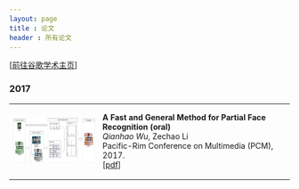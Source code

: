 ```yaml
---
layout: page
title : 论文
header : 所有论文
---
```

[<a href='https://scholar.google.com/citations?hl=zh-CN&view_op=list_works&gmla=AJsN-F72GAouxsqHZy6VUO6wTkEHOtExEs8y7ekExKa8_e2Z2xWYv30hmRYPhq14Mione6Ilv-dJE-vCcuqrY8GeMYzK7xX4oNiQ97zvTMHSHZwTorxHJxQ&user=xc4cV7IAAAAJ'>前往谷歌学术主页</a>]

### 2017
<table class="imgtable">
  <tr>
    <td>
      <img src="/images/papers/pcm2017_partial_pace_recog.png"  alt="PCM2017_partial_face_recog"  width="200"  height="80" />
    </td>
    <td align="left" valign="middle">
      <p>
        <b>A Fast and General Method for Partial Face Recognition (oral)</b> <br />
        <i>Qianhao Wu</i>, Zechao Li <br />
        Pacific-Rim Conference on Multimedia (PCM), 2017. <br />
        [<a href="https://link.springer.com/chapter/10.1007%2F978-3-319-77380-3_21">pdf</a>]
      </p>
    </td>
  </tr>
</table>

